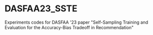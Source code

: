 # DASFAA23_SSTE
Experiments codes for DASFAA '23 paper "Self-Sampling Training and Evaluation for the Accuracy-Bias Tradeoff in Recommendation"
